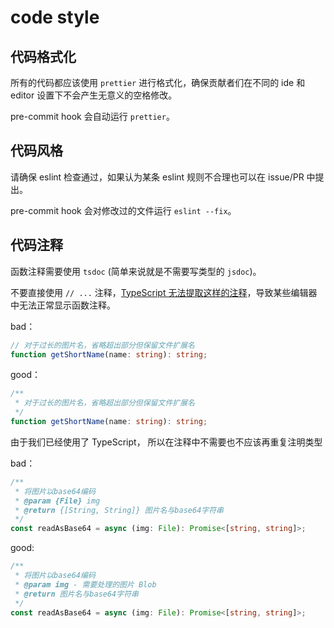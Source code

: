 # code style

## 代码格式化

所有的代码都应该使用 `prettier` 进行格式化，确保贡献者们在不同的 ide 和 editor 设置下不会产生无意义的空格修改。

pre-commit hook 会自动运行 `prettier`。

## 代码风格

请确保 eslint 检查通过，如果认为某条 eslint 规则不合理也可以在 issue/PR 中提出。

pre-commit hook 会对修改过的文件运行 `eslint --fix`。

## 代码注释

函数注释需要使用 `tsdoc` (简单来说就是不需要写类型的 `jsdoc`)。

不要直接使用 `// ...` 注释，[TypeScript 无法提取这样的注释](https://github.com/bangumi/frontend/pull/542#discussion_r1179033149)，导致某些编辑器中无法正常显示函数注释。

bad：

```ts
// 对于过长的图片名，省略超出部分但保留文件扩展名
function getShortName(name: string): string;
```

good：

```ts
/**
 * 对于过长的图片名，省略超出部分但保留文件扩展名
 */
function getShortName(name: string): string;
```

由于我们已经使用了 TypeScript， 所以在注释中不需要也不应该再重复注明类型

bad：

```ts
/**
 * 将图片以base64编码
 * @param {File} img
 * @return {[String, String]} 图片名与base64字符串
 */
const readAsBase64 = async (img: File): Promise<[string, string]>;
```

good:

```ts
/**
 * 将图片以base64编码
 * @param img - 需要处理的图片 Blob
 * @return 图片名与base64字符串
 */
const readAsBase64 = async (img: File): Promise<[string, string]>;
```
